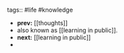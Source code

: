 tags:: #life #knowledge

- **prev:** [[thoughts]]
- also known as [[learning in public]].
- **next:** [[learning in public]]
-